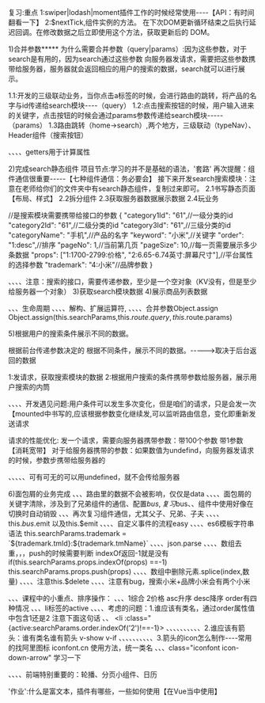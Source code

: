 复习:重点
1:swiper|lodash|moment插件工作的时候经常使用----【API：有时间翻看一下】
2:$nextTick,组件实例的方法。
在下次DOM更新循环结束之后执行延迟回调。在修改数据之后立即使用这个方法，获取更新后的 DOM。



1)合并参数*****
为什么需要合并参数（query|params）:因为这些参数，对于search是有用的，因为search通过这些参数
向服务器发请求，需要把这些参数携带给服务器，服务器就会返回相应的用户的搜索的数据，search就可以进行展示。

1.1:开发的三级联动业务，当你点击a标签的时候，会进行路由的跳转，将产品的名字与id传递给search模块----（query）
1.2:点击搜索按钮的时候，用户输入进来的关键字，点击按钮的时候会通过params参数传递给search模块-----（params）
1.3路由跳转（home->search）,两个地方，三级联动（typeNav）、Header组件（搜索按钮）


、、、、getters用于计算属性




2)完成search静态组件
项目节点:学习的并不是基础的语法，'套路'
再次提醒：组件通信很重要-----【七种组件通信：务必要会】
接下来开发search搜索模块：注意在老师给你们的文件夹中有search静态组件，复制过来即可。
2.1书写静态页面【布局、样式】
2.2拆分组件
2.3获取服务器数据展示数据
2.4玩业务

//是搜索模块需要携带给接口的参数
{
  "category1Id": "61",//一级分类的id
  "category2Id": "61",//二级分类的id
  "category3Id": "61",//三级分类的id
  "categoryName": "手机",//产品的名字
  "keyword": "小米",//关键字
  "order": "1:desc",//排序
  "pageNo": 1,//当前第几页
  "pageSize": 10,//每一页需要展示多少条数据
  "props": ["1:1700-2799:价格", "2:6.65-6.74英寸:屏幕尺寸"],//平台属性的选择参数
  "trademark": "4:小米"//品牌参数
}

、、、、注意：搜索的接口，需要传递参数，至少是一个空对象（KV没有，但是至少给服务器一个对象）
3)获取search模块数据
4)展示商品列表数据


、、、生命周期
、、、、解构、扩展运算符,
、、、、合并参数Object.assign
      Object.assign(this.searchParams,this.$route.query,this.$route.params)



5)根据用户的搜索条件展示不同的数据。

根据前台传递参数决定的
根据不同条件，展示不同的数据。----->取决于后台返回的数据


1:发请求，获取搜索模块的数据
2:根据用户搜索的条件携带参数给服务器，展示用户搜索的内筒



、、、、开发遇见问题:用户条件可以发生多次变化，但是咱们的请求，只是会发一次【mounted中书写的,应该根据参数变化继续发,可以监听路由信息，变化即重新发送请求


请求的性能优化:
发一个请求，需要向服务器携带参数：带100个参数   带1参数  【消耗宽带】
对于给服务器携带的参数：如果数值为undefind，向服务器发请求的时候，参数步携带给服务器的

、、、、、可有可无的可以用undefined，就不会传给服务器


6)面包屑的业务完成
、、、路由里的数据不会被影响，仅仅是data
、、、、面包屑的关键字清除，涉及到了兄弟组件的通信、配置$bus,复习$bus、、组件中使用好像在切换时自动销毁
、、、再次复习组件通信，尤其父子、兄弟、子夫
、、、、this.$bus.$emit  以及this.$emit
、、、、自定义事件的流程easy
、、、、es6模板字符串语法  
        this.searchParams.trademark = `${trademark.tmId}:${trademark.tmName}`
、、、、json.parse
、、、、数组去重，，，push的时候需要判断  indexOf返回-1就是没有
        if(this.searchParams.props.indexOf(props) ==-1) this.searchParams.props.push(props)
、、、、数组中删除元素.splice(index,数量)
、、、、注意this.$delete
、、、、注意有bug，搜索小米+品牌小米会有两个小米


、、、课程中的小重点、排序操作：
、、、1综合 2价格 asc升序 desc降序
order有四种情况
、、、li标签的active
、、、、考虑的问题：1.谁应该有类名，通过order属性值中包含1还是2 注意下面这句话
            、、 <li :class="{active:searchParams.order.indexOf('2')!==-1}>
、、、、、、、、、、2.谁应该有箭头：谁有类名谁有箭头 v-show v-if
、、、、、、、、、、3.箭头的icon怎么制作----常用的找阿里图标 iconfont.cn 使用方法，统一类名
、、、class="iconfont icon-down-arrow" 学习一下

、、、、前端特别重要的：轮播、分页小组件、日历


'作业':什么是富文本，插件有哪些，一些如何使用【在Vue当中使用】






































